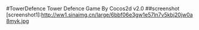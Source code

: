 #TowerDefence
Tower Defence Game By Cocos2d v2.0
##screenshot
[screenshot1]:http://ww1.sinaimg.cn/large/6bbf06e3gw1e57ln7v5kbj20jw0a8myk.jpg

[screenshot2]:http://ww3.sinaimg.cn/large/6bbf06e3gw1e57lrx3u4lj20jw0a8abo.jpg